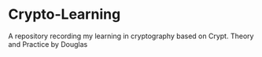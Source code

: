 # Crypto-Learning
A repository recording my learning in cryptography based on Crypt. Theory and Practice by Douglas
